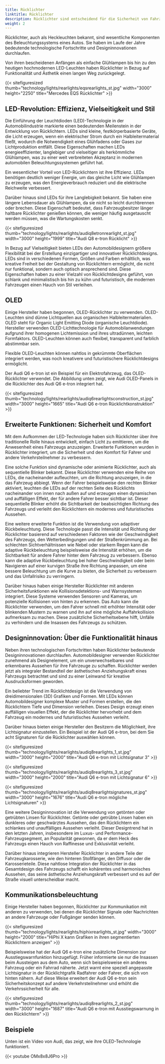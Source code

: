 ```yaml
---
title: Rücklichter
linktitle: Rücklichter
description: Rücklichter sind entscheidend für die Sicherheit von Fahrzeugen, da sie sicherstellen, dass Autofahrer auf der Straße sehen und gesehen werden können.
weight: 2
---
```

<!-- markdownlint-disable MD033 -->
Rücklichter, auch als Heckleuchten bekannt, sind wesentliche Komponenten des Beleuchtungssystems eines Autos. Sie haben im Laufe der Jahre bedeutende technologische Fortschritte und Designinnovationen durchlaufen.

Von ihren bescheidenen Anfängen als einfache Glühlampen bis hin zu den heutigen hochmodernen LED-Leuchten haben Rücklichter in Bezug auf Funktionalität und Ästhetik einen langen Weg zurückgelegt.

{{< sitefiguresized thumb="technology/lights/rearlights/eqsrearlights_st.jpg" width="3000" height="2250" title="Mercedes EQS Rücklichter" >}}

## LED-Revolution: Effizienz, Vielseitigkeit und Stil

Die Einführung der Leuchtdioden (LED)-Technologie in der Automobilindustrie markierte einen bedeutenden Meilenstein in der Entwicklung von Rücklichtern. LEDs sind kleine, festkörperbasierte Geräte, die Licht erzeugen, wenn ein elektrischer Strom durch ein Halbleitermaterial fließt, wodurch die Notwendigkeit eines Glühfadens oder Gases zur Lichtproduktion entfällt. Diese Eigenschaften machen LEDs energieeffizienter, langlebiger und vielseitiger als herkömmliche Glühlampen, was zu einer weit verbreiteten Akzeptanz in modernen automobilen Beleuchtungssystemen geführt hat.

Ein wesentlicher Vorteil von LED-Rücklichtern ist ihre Effizienz. LEDs benötigen deutlich weniger Energie, um das gleiche Licht wie Glühlampen zu erzeugen, was den Energieverbrauch reduziert und die elektrische Reichweite verbessert.

Darüber hinaus sind LEDs für ihre Langlebigkeit bekannt. Sie haben eine längere Lebensdauer als Glühlampen, da sie nicht so leicht durchbrennen oder brechen. Diese Eigenschaft bedeutet, dass Fahrzeugbesitzer länger haltbare Rücklichter genießen können, die weniger häufig ausgetauscht werden müssen, was die Wartungskosten senkt.

{{< sitefiguresized thumb="technology/lights/rearlights/audiq8etronrearlight_st.jpg" width="3000" height="1999" title="Audi Q8 e-tron Rücklicht" >}}

In Bezug auf Vielseitigkeit bieten LEDs den Automobildesignern größere Flexibilität bei der Erstellung einzigartiger und innovativer Rücklichtdesigns. LEDs sind in verschiedenen Formen, Größen und Farben erhältlich, was kreative Freiheit bei der Gestaltung von Rücklichtern ermöglicht, die nicht nur funktional, sondern auch optisch ansprechend sind. Diese Eigenschaften haben zu einer Vielzahl von Rücklichtdesigns geführt, von schlank und minimalistisch bis hin zu kühn und futuristisch, die modernen Fahrzeugen einen Hauch von Stil verleihen.

## OLED

Einige Hersteller haben begonnen, OLED-Rücklichter zu verwenden. OLED-Leuchten sind dünne Lichtquellen aus organischen Halbleitermaterialien. OLED steht für Organic Light Emitting Diode (organische Leuchtdiode). Hersteller verwenden OLED-Lichttechnologie für Automobilanwendungen aufgrund ihrer homogenen Lichtemission und ihres ultradünnen, leichten Formfaktors. OLED-Leuchten können auch flexibel, transparent und farblich abstimmbar sein.

Flexible OLED-Leuchten können nahtlos in gekrümmte Oberflächen integriert werden, was noch kreativere und futuristischere Rücklichtdesigns ermöglicht.

Der Audi Q6 e-tron ist ein Beispiel für ein Elektrofahrzeug, das OLED-Rücklichter verwendet. Die Abbildung unten zeigt, wie Audi OLED-Panels in die Rücklichter des Audi Q6 e-tron integriert hat.

{{< sitefiguresized thumb="technology/lights/rearlights/audiq6rearlightsconstruction_st.jpg" width="3000" height="1665" title="Audi Q6 e-tron Rücklichtkonstruktion" >}}

## Erweiterte Funktionen: Sicherheit und Komfort

Mit dem Aufkommen der LED-Technologie haben sich Rücklichter über ihre traditionelle Rolle hinaus entwickelt, einfach Licht zu emittieren, um die Anwesenheit eines Fahrzeugs anzuzeigen. Erweiterte Funktionen wurden in Rücklichter integriert, um die Sicherheit und den Komfort für Fahrer und andere Verkehrsteilnehmer zu verbessern.

Eine solche Funktion sind dynamische oder animierte Rücklichter, auch als sequentielle Blinker bekannt. Diese Rücklichter verwenden eine Reihe von LEDs, die nacheinander aufleuchten, um die Richtung anzuzeigen, in die das Fahrzeug abbiegt. Wenn der Fahrer beispielsweise den rechten Blinker aktiviert, leuchten die LEDs auf der rechten Seite des Rücklichts nacheinander von innen nach außen auf und erzeugen einen dynamischen und auffälligen Effekt, der für andere Fahrer besser sichtbar ist. Dieser sequentielle Blinker erhöht die Sichtbarkeit der beabsichtigten Richtung des Fahrzeugs und verleiht den Rücklichtern ein modernes und futuristisches Aussehen.

Eine weitere erweiterte Funktion ist die Verwendung von adaptiver Rückbeleuchtung. Diese Technologie passt die Intensität und Richtung der Rücklichter basierend auf verschiedenen Faktoren wie der Geschwindigkeit des Fahrzeugs, den Wetterbedingungen und der Straßenkrümmung an. Bei schlechten Sichtverhältnissen wie Nebel oder starkem Regen kann die adaptive Rückbeleuchtung beispielsweise die Intensität erhöhen, um die Sichtbarkeit für andere Fahrer hinter dem Fahrzeug zu verbessern. Ebenso kann die adaptive Rückbeleuchtung bei hoher Geschwindigkeit oder beim Navigieren auf einer kurvigen Straße ihre Richtung anpassen, um eine bessere Beleuchtung um die Kurve zu bieten, die Sicherheit zu verbessern und das Unfallrisiko zu verringern.

Darüber hinaus haben einige Hersteller Rücklichter mit anderen Sicherheitsfunktionen wie Kollisionsdetektions- und Warnsystemen integriert. Diese Systeme verwenden Sensoren und Kameras, um potenzielle Kollisionen von hinten zu erkennen. Das Auto kann die Rücklichter verwenden, um den Fahrer schnell mit erhöhter Intensität oder blinkenden Mustern zu warnen und ihn auf eine mögliche Auffahrkollision aufmerksam zu machen. Diese zusätzliche Sicherheitsebene hilft, Unfälle zu verhindern und die Insassen des Fahrzeugs zu schützen.

## Designinnovation: Über die Funktionalität hinaus

Neben ihren technologischen Fortschritten haben Rücklichter bedeutende Designinnovationen durchlaufen. Automobildesigner verwenden Rücklichter zunehmend als Designelement, um ein unverwechselbares und erkennbares Aussehen für ihre Fahrzeuge zu schaffen. Rücklichter werden jetzt als integraler Bestandteil der ästhetischen Anziehungskraft eines Fahrzeugs betrachtet und sind zu einer Leinwand für kreative Ausdrucksformen geworden.

Ein beliebter Trend im Rücklichtdesign ist die Verwendung von dreidimensionalen (3D) Grafiken und Formen. Mit LEDs können Automobildesigner komplexe Muster und Formen erstellen, die den Rücklichtern Tiefe und Dimension verleihen. Dieses Design erzeugt einen auffälligen visuellen Effekt, der die Rücklichter hervorhebt und dem Fahrzeug ein modernes und futuristisches Aussehen verleiht.

Darüber hinaus bieten einige Hersteller den Besitzern die Möglichkeit, ihre Lichtsignatur einzustellen. Ein Beispiel ist der Audi Q6 e-tron, bei dem Sie acht Signaturen für die Rücklichter auswählen können.

{{< sitefiguresized thumb="technology/lights/rearlights/audiq8rearlights_1_st.jpg" width="3000" height="2000" title="Audi Q6 e-tron mit Lichtsignatur 3" >}}

{{< sitefiguresized thumb="technology/lights/rearlights/audiq8rearlights_3_st.jpg" width="3000" height="2000" title="Audi Q6 e-tron mit Lichtsignatur 6" >}}

{{< sitefiguresized thumb="technology/lights/rearlights/audiq8rearlightsignatures_st.jpg" width="3000" height="1676" title="Audi Q6 e-tron mögliche Lichtsignaturen" >}}

Eine weitere Designinnovation ist die Verwendung von getönten oder getrübten Linsen für Rücklichter. Getönte oder getrübte Linsen haben ein dunkleres oder geschwärztes Aussehen, das den Rücklichtern ein schlankes und unauffälliges Aussehen verleiht. Dieser Designtrend hat in den letzten Jahren, insbesondere im Luxus- und Performance-Fahrzeugsegment, an Popularität gewonnen, da er dem Heck des Fahrzeugs einen Hauch von Raffinesse und Exklusivität verleiht.

Darüber hinaus integrieren Hersteller Rücklichter in andere Teile der Fahrzeugkarosserie, wie den hinteren Stoßfänger, den Diffusor oder die Karosserieteile. Diese nahtlose Integration der Rücklichter in das Gesamtdesign des Fahrzeugs schafft ein kohärentes und harmonisches Aussehen, das seine ästhetische Anziehungskraft verbessert und es auf der Straße visuell unterscheidbar macht.

## Kommunikationsbeleuchtung

Einige Hersteller haben begonnen, Rücklichter zur Kommunikation mit anderen zu verwenden, bei denen die Rücklichter Signale oder Nachrichten an andere Fahrzeuge oder Fußgänger senden können.

{{< sitefiguresized thumb="technology/lights/rearlights/hiphixrearlights_st.jpg" width="3000" height="2000" title="HiPhi X kann Grafiken in ihren segmentierten Rücklichtern anzeigen" >}}

Beispielsweise hat der Audi Q6 e-tron eine zusätzliche Dimension zur Ausstiegswarnfunktion hinzugefügt. Früher informierte sie nur die Insassen beim Aussteigen aus dem Auto, wenn sich beispielsweise ein anderes Fahrzeug oder ein Fahrrad näherte. Jetzt warnt eine speziell angepasste Lichtsignatur in der Rücklichtgrafik Radfahrer oder Fahrer, die sich von hinten nähern. Auf diese Weise erweitert der Audi Q6 e-tron sein Sicherheitskonzept auf andere Verkehrsteilnehmer und erhöht die Verkehrssicherheit für alle.

{{< sitefiguresized thumb="technology/lights/rearlights/audiq8rearlights_2_st.jpg" width="3000" height="1687" title="Audi Q6 e-tron mit Ausstiegswarnung in den Rücklichtern" >}}

## Beispiele

Unten ist ein Video von Audi, das zeigt, wie ihre OLED-Technologie funktioniert.

{{< youtube OMx8x8J6Pro >}}
